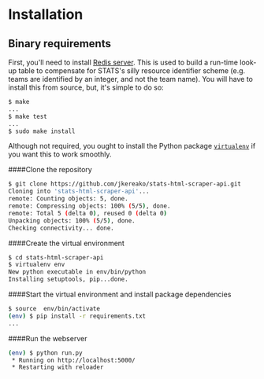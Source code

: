 # Installation
## Binary requirements
First, you'll need to install [Redis server](http://redis.io/download). This is used to build a run-time look-up table to compensate for STATS's silly resource identifier scheme (e.g. teams are identified by an integer, and not the team name). You will have to install this from source, but, it's simple to do so:

```sh
$ make
...
$ make test
...
$ sudo make install
```
Although not required, you ought to install the Python package [`virtualenv`](http://virtualenv.readthedocs.org/en/latest/) if you want this to work smoothly.

####Clone the repository
```sh
$ git clone https://github.com/jkereako/stats-html-scraper-api.git
Cloning into 'stats-html-scraper-api'...
remote: Counting objects: 5, done.
remote: Compressing objects: 100% (5/5), done.
remote: Total 5 (delta 0), reused 0 (delta 0)
Unpacking objects: 100% (5/5), done.
Checking connectivity... done.
```
####Create the virtual environment
```sh
$ cd stats-html-scraper-api
$ virtualenv env
New python executable in env/bin/python
Installing setuptools, pip...done.
```
####Start the virtual environment and install package dependencies
```sh
$ source  env/bin/activate
(env) $ pip install -r requirements.txt
...
```

####Run the webserver
```sh
(env) $ python run.py 
 * Running on http://localhost:5000/
 * Restarting with reloader
```
